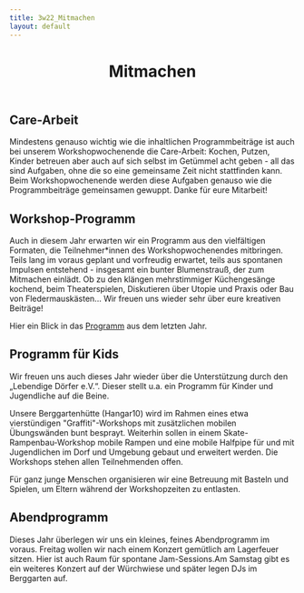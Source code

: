 ```yaml
---
title: 3w22_Mitmachen
layout: default
---
```


<header class="wwwmitmachen">
<h1> Mitmachen </h1>
</header>



 <p> </p> <p> </p>

 <h2> Care-Arbeit </h2>

  Mindestens genauso wichtig wie die inhaltlichen Programmbeiträge ist auch bei unserem Workshopwochenende die Care-Arbeit: Kochen, Putzen, Kinder betreuen aber auch auf sich selbst im Getümmel acht geben - all das sind Aufgaben, ohne die so eine gemeinsame Zeit nicht stattfinden kann. Beim Workshopwochenende werden diese Aufgaben genauso wie die Programmbeiträge gemeinsamen gewuppt. Danke für eure Mitarbeit!
 <p> </p>

<h2> Workshop-Programm </h2>

Auch in diesem Jahr erwarten wir ein Programm aus den vielfältigen Formaten, die Teilnehmer*innen des Workshopwochenendes mitbringen. Teils lang im voraus geplant und vorfreudig erwartet, teils aus spontanen Impulsen entstehend - insgesamt  ein bunter Blumenstrauß, der zum Mitmachen einlädt. Ob zu den klängen mehrstimmiger Küchengesänge kochend, beim Theaterspielen,  Diskutieren über Utopie und Praxis oder Bau von Fledermauskästen... Wir freuen uns wieder sehr über eure kreativen Beiträge!

Hier ein Blick in das [Programm](https://dorf.wichmar.eu/assets/images/WW21_Programm.jpg) aus dem letzten Jahr.
<p> </p>

<h2> Programm für Kids </h2>
Wir freuen uns auch dieses Jahr wieder über die Unterstützung durch den „Lebendige Dörfer e.V.“. Dieser stellt u.a. ein Programm für Kinder und Jugendliche auf die Beine.
<p> </p>
Unsere Berggartenhütte (Hangar10) wird im Rahmen eines etwa vierstündigen "Graffiti"-Workshops mit zusätzlichen mobilen Übungswänden bunt besprayt. Weiterhin sollen in einem Skate-Rampenbau-Workshop mobile Rampen und eine mobile Halfpipe für und mit Jugendlichen im Dorf und Umgebung gebaut und erweitert werden. Die Workshops stehen allen Teilnehmenden offen.
<p> <p/>
Für ganz junge Menschen organisieren wir eine Betreuung mit Basteln und Spielen, um Eltern während der Workshopzeiten zu entlasten.

<h2> Abendprogramm </h2>

Dieses Jahr überlegen wir uns ein kleines, feines Abendprogramm im voraus. Freitag wollen wir nach einem Konzert gemütlich am Lagerfeuer sitzen. Hier ist auch Raum für spontane Jam-Sessions.Am Samstag gibt es ein weiteres Konzert auf der Würchwiese und später legen DJs im Berggarten auf.
